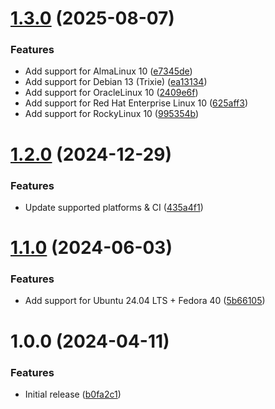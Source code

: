 # [1.3.0](https://github.com/de-it-krachten/ansible-role-zsh/compare/v1.2.0...v1.3.0) (2025-08-07)


### Features

* Add support for AlmaLinux 10 ([e7345de](https://github.com/de-it-krachten/ansible-role-zsh/commit/e7345ded659eb4863a603fe804eed58e42d682e6))
* Add support for Debian 13 (Trixie) ([ea13134](https://github.com/de-it-krachten/ansible-role-zsh/commit/ea13134d064d9da27afe10a5c5f2d52e0e0af2f5))
* Add support for OracleLinux 10 ([2409e6f](https://github.com/de-it-krachten/ansible-role-zsh/commit/2409e6faa4637f0a49e4db2104f7582af0324394))
* Add support for Red Hat Enterprise Linux 10 ([625aff3](https://github.com/de-it-krachten/ansible-role-zsh/commit/625aff332fbb50259990546f85208cc2fdf9c846))
* Add support for RockyLinux 10 ([995354b](https://github.com/de-it-krachten/ansible-role-zsh/commit/995354bae6b2bfe1e451268b7cba9cf513dce4e7))

# [1.2.0](https://github.com/de-it-krachten/ansible-role-zsh/compare/v1.1.0...v1.2.0) (2024-12-29)


### Features

* Update supported platforms & CI ([435a4f1](https://github.com/de-it-krachten/ansible-role-zsh/commit/435a4f1a884c4b5bc7d8c28901f9df844829dc8a))

# [1.1.0](https://github.com/de-it-krachten/ansible-role-zsh/compare/v1.0.0...v1.1.0) (2024-06-03)


### Features

* Add support for Ubuntu 24.04 LTS + Fedora 40 ([5b66105](https://github.com/de-it-krachten/ansible-role-zsh/commit/5b661056bba414eaee85510af6744405812aeb6f))

# 1.0.0 (2024-04-11)


### Features

* Initial release ([b0fa2c1](https://github.com/de-it-krachten/ansible-role-zsh/commit/b0fa2c1b9e37e93e26b3911f3e2ecedcb9b84019))
